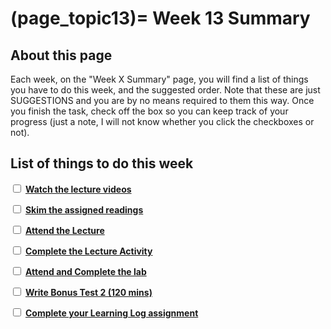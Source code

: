 (page_topic13)=
Week 13 Summary
=======================

## About this page

Each week, on the "Week X Summary" page, you will find a list of things you have to do this week, and the suggested order. 
Note that these are just SUGGESTIONS and you are by no means required to them this way. 
Once you finish the task, check off the box so you can keep track of your progress (just a note, I will not know whether you click the checkboxes or not).

## List of things to do this week

<label><input type="checkbox" id="week13_task1" class="box"> [**Watch the lecture videos**](./videos.md)</input></label>

<label><input type="checkbox" id="week13_task2" class="box"> [**Skim the assigned readings**](./readings.md)</input></label>

<label><input type="checkbox" id="week13_task3" class="box"> [**Attend the Lecture**](./lecture.ipynb) </input></label>

<label><input type="checkbox" id="week13_task4" class="box"> [**Complete the Lecture Activity**](../activities) </input></label>

<label><input type="checkbox" id="week13_task5" class="box"> [**Attend and Complete the lab**](./lab.md) </input></label>

<label><input type="checkbox" id="week13_task12" class="box"> [**Write Bonus Test 2 (120 mins)**](./test.md) </input></label>

<label><input type="checkbox" id="week13_task7" class="box"> [**Complete your Learning Log assignment**](./learninglog) </input></label>